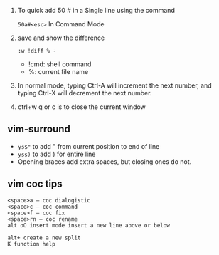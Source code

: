 1. To quick add 50 # in a Single line using the command

   `50a#<esc>` In Command Mode

2. save and show the difference

   `:w !diff % -`
   - !cmd: shell command
   - %: current file name
   
3. In normal mode, typing Ctrl-A will increment the next number, and typing Ctrl-X will decrement the next number.

4. ctrl+w q or c is to close the current window

## vim-surround
- `ys$"` to add " from current position to end of line
- `yss)` to add ) for entire line
- Opening braces add extra spaces, but closing ones do not.

## vim coc tips
```
<space>a – coc dialogistic
<space>c – coc command
<space>f – coc fix
<space>rn – coc rename
alt oO insert mode insert a new line above or below

alt+ create a new split
K function help
```